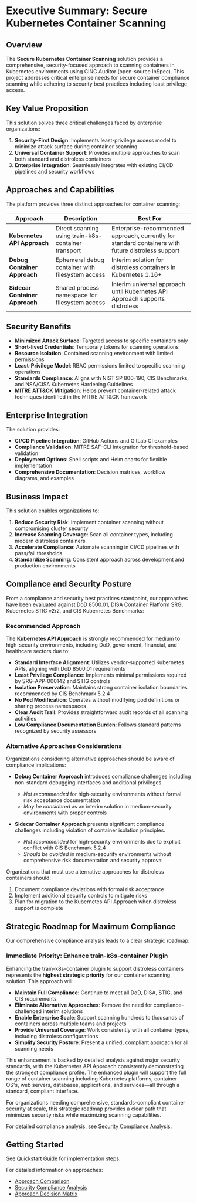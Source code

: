 # Executive Summary: Secure Kubernetes Container Scanning

## Overview

The **Secure Kubernetes Container Scanning** solution provides a comprehensive, security-focused approach to scanning containers in Kubernetes environments using CINC Auditor (open-source InSpec). This project addresses critical enterprise needs for secure container compliance scanning while adhering to security best practices including least privilege access.

## Key Value Proposition

This solution solves three critical challenges faced by enterprise organizations:

1. **Security-First Design**: Implements least-privilege access model to minimize attack surface during container scanning
2. **Universal Container Support**: Provides multiple approaches to scan both standard and distroless containers
3. **Enterprise Integration**: Seamlessly integrates with existing CI/CD pipelines and security workflows

## Approaches and Capabilities

The platform provides three distinct approaches for container scanning:

| Approach | Description | Best For |
|----------|-------------|----------|
| **Kubernetes API Approach** | Direct scanning using train-k8s-container transport | Enterprise-recommended approach, currently for standard containers with future distroless support |
| **Debug Container Approach** | Ephemeral debug container with filesystem access | Interim solution for distroless containers in Kubernetes 1.16+ |
| **Sidecar Container Approach** | Shared process namespace for filesystem access | Interim universal approach until Kubernetes API Approach supports distroless |

## Security Benefits

- **Minimized Attack Surface**: Targeted access to specific containers only
- **Short-lived Credentials**: Temporary tokens for scanning operations
- **Resource Isolation**: Contained scanning environment with limited permissions
- **Least-Privilege Model**: RBAC permissions limited to specific scanning operations
- **Standards Compliance**: Aligns with NIST SP 800-190, CIS Benchmarks, and NSA/CISA Kubernetes Hardening Guidelines
- **MITRE ATT&CK Mitigation**: Helps prevent container-related attack techniques identified in the MITRE ATT&CK framework

## Enterprise Integration

The solution provides:

- **CI/CD Pipeline Integration**: GitHub Actions and GitLab CI examples
- **Compliance Validation**: MITRE SAF-CLI integration for threshold-based validation
- **Deployment Options**: Shell scripts and Helm charts for flexible implementation
- **Comprehensive Documentation**: Decision matrices, workflow diagrams, and examples

## Business Impact

This solution enables organizations to:

1. **Reduce Security Risk**: Implement container scanning without compromising cluster security
2. **Increase Scanning Coverage**: Scan all container types, including modern distroless containers
3. **Accelerate Compliance**: Automate scanning in CI/CD pipelines with pass/fail thresholds
4. **Standardize Scanning**: Consistent approach across development and production environments

## Compliance and Security Posture

From a compliance and security best practices standpoint, our approaches have been evaluated against DoD 8500.01, DISA Container Platform SRG, Kubernetes STIG v2r2, and CIS Kubernetes Benchmarks:

### Recommended Approach

The **Kubernetes API Approach** is strongly recommended for medium to high-security environments, including DoD, government, financial, and healthcare sectors due to:

- **Standard Interface Alignment**: Utilizes vendor-supported Kubernetes APIs, aligning with DoD 8500.01 requirements
- **Least Privilege Compliance**: Implements minimal permissions required by SRG-APP-000142 and STIG controls
- **Isolation Preservation**: Maintains strong container isolation boundaries recommended by CIS Benchmark 5.2.4
- **No Pod Modification**: Operates without modifying pod definitions or sharing process namespaces
- **Clear Audit Trail**: Provides straightforward audit records of all scanning activities
- **Low Compliance Documentation Burden**: Follows standard patterns recognized by security assessors

### Alternative Approaches Considerations

Organizations considering alternative approaches should be aware of compliance implications:

- **Debug Container Approach** introduces compliance challenges including non-standard debugging interfaces and additional privileges.
  - *Not recommended* for high-security environments without formal risk acceptance documentation
  - *May be considered* as an interim solution in medium-security environments with proper controls

- **Sidecar Container Approach** presents significant compliance challenges including violation of container isolation principles.
  - *Not recommended* for high-security environments due to explicit conflict with CIS Benchmark 5.2.4
  - *Should be avoided* in medium-security environments without comprehensive risk documentation and security approval

Organizations that must use alternative approaches for distroless containers should:
1. Document compliance deviations with formal risk acceptance
2. Implement additional security controls to mitigate risks
3. Plan for migration to the Kubernetes API Approach when distroless support is complete

## Strategic Roadmap for Maximum Compliance

Our comprehensive compliance analysis leads to a clear strategic roadmap:

### Immediate Priority: Enhance train-k8s-container Plugin

Enhancing the train-k8s-container plugin to support distroless containers represents the **highest strategic priority** for our container scanning solution. This approach will:

- **Maintain Full Compliance**: Continue to meet all DoD, DISA, STIG, and CIS requirements
- **Eliminate Alternative Approaches**: Remove the need for compliance-challenged interim solutions
- **Enable Enterprise Scale**: Support scanning hundreds to thousands of containers across multiple teams and projects
- **Provide Universal Coverage**: Work consistently with all container types, including distroless configurations
- **Simplify Security Posture**: Present a unified, compliant approach for all scanning needs

This enhancement is backed by detailed analysis against major security standards, with the Kubernetes API Approach consistently demonstrating the strongest compliance profile. The enhanced plugin will support the full range of container scanning including Kubernetes platforms, container OS's, web servers, databases, applications, and services—all through a standard, compliant interface.

For organizations needing comprehensive, standards-compliant container security at scale, this strategic roadmap provides a clear path that minimizes security risks while maximizing scanning capabilities.

For detailed compliance analysis, see [Security Compliance Analysis](../security/compliance.md).

## Getting Started

See [Quickstart Guide](quickstart.md) for implementation steps.

For detailed information on approaches:
- [Approach Comparison](../approaches/comparison.md)
- [Security Compliance Analysis](../security/compliance.md)
- [Approach Decision Matrix](../approaches/decision-matrix.md)
